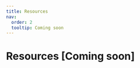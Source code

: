 ```yaml
---
title: Resources
nav:
  order: 2
  tooltip: Coming soon
---
```


# <i class="fas fa-tools"></i>Resources [Coming soon]

<!---
{% include search-info.html %}

{% include section.html %}

## Featured

{% include list.html component="card" data="tools" filters="group: featured" %}

{% include section.html %}

## More

{% include list.html component="card" data="tools" filters="group: more" style="small" %}
-->
